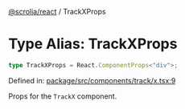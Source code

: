[@scrolia/react](../README.md) / TrackXProps

# Type Alias: TrackXProps

```ts
type TrackXProps = React.ComponentProps<"div">;
```

Defined in: [package/src/components/track/x.tsx:9](https://github.com/scrolia/react/blob/bef514f38138f6c060ddd0fad9edaba13d77962a/package/src/components/track/x.tsx#L9)

Props for the `TrackX` component.

